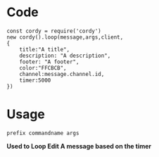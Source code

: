 # Code
```
const cordy = require('cordy')
new cordy().loop(message,args,client,
{
    title:"A title",
    description: "A description",
    footer: "A footer",
    color:"FFCBCB",
    channel:message.channel.id,
    timer:5000
})
```
# Usage
```
prefix commandname args
```
**Used to Loop Edit A message based on the timer**